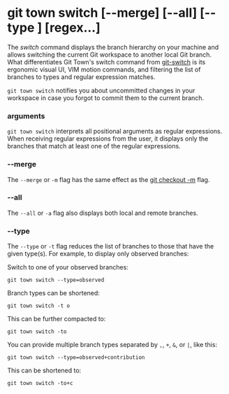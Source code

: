 # git town switch [--merge] [--all] [--type <branch type>] [regex...]

The _switch_ command displays the branch hierarchy on your machine and allows
switching the current Git workspace to another local Git branch. What
differentiates Git Town's switch command from
[git-switch](https://git-scm.com/docs/git-switch) is its ergonomic visual UI,
VIM motion commands, and filtering the list of branches to types and regular
expression matches.

`git town switch` notifies you about uncommitted changes in your workspace in
case you forgot to commit them to the current branch.

### arguments

`git town switch` interprets all positional arguments as regular expressions.
When receiving regular expressions from the user, it displays only the branches
that match at least one of the regular expressions.

### --merge

The `--merge` or `-m` flag has the same effect as the
[git checkout -m](https://git-scm.com/docs/git-checkout#Documentation/git-checkout.txt--m)
flag.

### --all

The `--all` or `-a` flag also displays both local and remote branches.

### --type

The `--type` or `-t` flag reduces the list of branches to those that have the
given type(s). For example, to display only observed branches:

Switch to one of your observed branches:

```
git town switch --type=observed
```

Branch types can be shortened:

```
git town switch -t o
```

This can be further compacted to:

```
git town switch -to
```

You can provide multiple branch types separated by `,`, `+`, `&`, or `|`, like
this:

```
git town switch --type=observed+contribution
```

This can be shortened to:

```
git town switch -to+c
```
